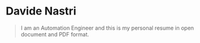 # Davide Nastri
> I am an Automation Engineer and this is my personal resume in open document and PDF format.
